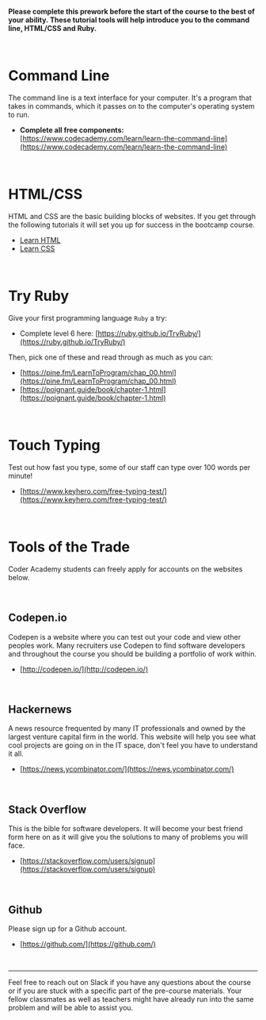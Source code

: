 **Please complete this prework before the start of the course to the best of your ability. These tutorial tools will help introduce you to the command line, HTML/CSS and Ruby.**

<br>

# Command Line

The command line is a text interface for your computer. It's a program that takes in commands, which it passes on to the computer's operating system to run.

* **Complete all free components:** [https://www.codecademy.com/learn/learn-the-command-line](https://www.codecademy.com/learn/learn-the-command-line)

<br>

# HTML/CSS

HTML and CSS are the basic building blocks of websites. If you get through the following tutorials it will set you up for success in the bootcamp course.

* [Learn HTML](https://www.codecademy.com/learn/learn-html)
* [Learn CSS](https://www.codecademy.com/learn/learn-css)

<br>

# Try Ruby

Give your first programming language `Ruby` a try:

* Complete level 6 here: [https://ruby.github.io/TryRuby/](https://ruby.github.io/TryRuby/)

Then, pick one of these and read through as much as you can:

* [https://pine.fm/LearnToProgram/chap_00.html](https://pine.fm/LearnToProgram/chap_00.html)
* [https://poignant.guide/book/chapter-1.html](https://poignant.guide/book/chapter-1.html)

<br>

# Touch Typing

Test out how fast you type, some of our staff can type over 100 words per minute!

* [https://www.keyhero.com/free-typing-test/](https://www.keyhero.com/free-typing-test/)

<br>

# Tools of the Trade

Coder Academy students can freely apply for accounts on the websites below.

<br>

## Codepen.io

Codepen is a website where you can test out your code and view other peoples work. Many recruiters use Codepen to find software developers and throughout the course you should be building a portfolio of work within.  

* [http://codepen.io/](http://codepen.io/)

<br>

## Hackernews

A news resource frequented by many IT professionals and owned by the largest venture capital firm in the world. This website will help you see what cool projects are going on in the IT space, don't feel you have to understand it all.

* [https://news.ycombinator.com/](https://news.ycombinator.com/)

<br>

## Stack Overflow

This is the bible for software developers. It will become your best friend form here on as it will give you the solutions to many of problems you will face.

* [https://stackoverflow.com/users/signup](https://stackoverflow.com/users/signup)

<br>

## Github

Please sign up for a Github account.

* [https://github.com/](https://github.com/)

<br>

<hr>

Feel free to reach out on Slack if you have any questions about the course or if you are stuck with a specific part of the pre-course materials. Your fellow classmates as well as teachers might have already run into the same problem and will be able to assist you.